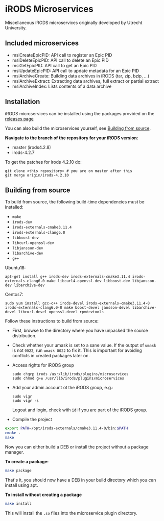 # iRODS Microservices
Miscellaneous iRODS microservices originally developed by Utrecht University.

## Included microservices
  * msiCreateEpicPID: API call to register an Epic PID
  * msiDeleteEpicPID: API call to delete an Epic PID
  * msiGetEpicPID: API call to get an Epic PID
  * msiUpdateEpicPID: API call to update metadata for an Epic PID
  * msiArchiveCreate: Building data archives in iRODS (tar, zip, bzip, ...)
  * msiArchiveExtract: Extracting data archives, full extract or partial extract
  * msiArchiveIndex: Lists contents of a data archive


## Installation
iRODS microservices can be installed using the packages provided on the
[releases page](https://git.wur.nl/rdm-infrastructure/irods-microservices/-/releases)

You can also build the microservices yourself, see [Building from source](#building-from-source).

**Navigate to the branch of the repository for your iRODS version**:
- master (irods4.2.8)
- irods-4.2.7

To get the patches for irods 4.2.10 do:
```
git clone <this repository> # you are on master after this
git merge origin/irods-4.2.10
```

## Building from source
To build from source, the following build-time dependencies must be installed:

- `make`
- `irods-dev`
- `irods-externals-cmake3.11.4`
- `irods-externals-clang6.0`
- `libboost-dev`
- `libcurl-openssl-dev`
- `libjansson-dev`
- `libarchive-dev`
- `g++`

Ubuntu18:
```
apt-get install g++ irods-dev irods-externals-cmake3.11.4 irods-externals-clang6.0 make libcurl4-openssl-dev libboost-dev libjansson-dev libarchive-dev
```
Centos7:
```
sudo yum install gcc-c++ irods-devel irods-externals-cmake3.11.4-0 irods-externals-clang6.0-0 make boost-devel jansson-devel libarchive-devel libcurl-devel openssl-devel rpmdevtools
```

Follow these instructions to build from source:

- First, browse to the directory where you have unpacked the source
  distribution.

- Check whether your umask is set to a sane value. If the output of
  `umask` is not `0022`, run `umask 0022` to fix it. This is important
  for avoiding conflicts in created packages later on.

- Access rights for iRODS group
  ```
  sudo chgrp irods /usr/lib/irods/plugins/microservices
  sudo chmod g+w /usr/lib/irods/plugins/microservices
  ```

- Add your admin account ot the iRODS group, e.g.:
  ```
  sudo vigr
  sudo vigr -s
  ```
  Logout and login, check with `id` if you are part of the iRODS group.
  
- Compile the project
```bash
export PATH=/opt/irods-externals/cmake3.11.4-0/bin:$PATH
cmake .
make
```

Now you can either build a DEB or install the project without a package manager.

**To create a package:**
```bash
make package
```

That's it, you should now have a DEB in your build directory which you can install using apt.

**To install without creating a package**
```bash
make install
```

This will install the `.so` files into the microservice plugin directory.
